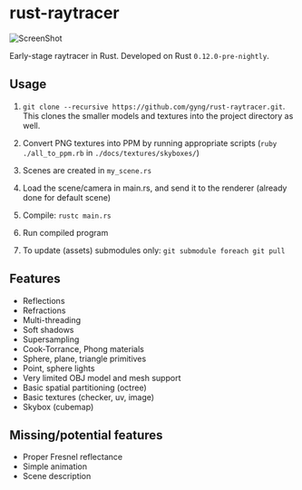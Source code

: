 rust-raytracer
==============

![ScreenShot](https://raw.githubusercontent.com/gyng/rust-raytracer/master/docs/sample_render.png)

Early-stage raytracer in Rust. Developed on Rust `0.12.0-pre-nightly`.

## Usage

1. `git clone --recursive https://github.com/gyng/rust-raytracer.git`. This clones the smaller models and textures into the project directory as well.
2. Convert PNG textures into PPM by running appropriate scripts (`ruby ./all_to_ppm.rb` in `./docs/textures/skyboxes/`)
3. Scenes are created in `my_scene.rs`
4. Load the scene/camera in main.rs, and send it to the renderer (already done for default scene)
5. Compile: `rustc main.rs`
6. Run compiled program

7. To update (assets) submodules only: `git submodule foreach git pull`

## Features

* Reflections
* Refractions
* Multi-threading
* Soft shadows
* Supersampling
* Cook-Torrance, Phong materials
* Sphere, plane, triangle primitives
* Point, sphere lights
* Very limited OBJ model and mesh support
* Basic spatial partitioning (octree)
* Basic textures (checker, uv, image)
* Skybox (cubemap)

## Missing/potential features

* Proper Fresnel reflectance
* Simple animation
* Scene description
